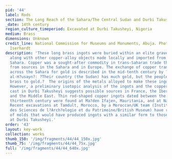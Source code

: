 ```yaml
---
pid: '44'
label: Rods
section: The Long Reach of the Sahara/The Central Sudan and Durbi Takusheyi
_date: 14th century
region_culture_timeperiod: Excavated at Durbi Takusheyi, Nigeria
medium: Brass
dimensions: Unknown
credit_line: National Commission for Museums and Monuments, Abuja. Photograph by Volker
  Iserhardt
description: 'These long brass ingots were buried within an elite grave at Durbi Takusheyi
  along with other copper-alloy objects made locally and imported from North of the
  Sahara. Copper was a sought-after commodity in trans-Saharan trade that was mined
  from sources in the Sahara and in Europe. The exchange of copper transported southward
  across the Sahara for gold is described in the mid-tenth century by ?Isha?q Ibn
  al-H?usayn?: ?Their country (the Sudan) has much gold, but the people there prefer
  brass to gold.?  The origins of the metals alloyed to make these ingots is not clear.
  However, a preliminary isotopic analysis of the ingots and the copper-alloy objects
  cast in Durbi Takusheyi suggests possible sources in France, the Iberian Peninsula,
  and the Middle East. Thin rod-shaped copper ingots dated between the eleventh and
  thirteenth century were found at Ma?den Ifajen, Mauritania, and at Natamatao, Mali.
  Recent excavations at Tamdult, Morocco, by a Moroccan/UK team (Institut National
  des Sciences de l?Arch?ologie et du Patrimoine/British Museum) have recorded fragments
  of molds that would have produced ingots with a similar form to those excavated
  at Durbi Takusheyi.'
order: '43'
layout: key-work
collection: works
thumb_150: '/img/fragments/44/44_150x.jpg'
thumb_75: '/img/fragments/44/44_75x.jpg'
full: '/img/fragments/44/44_640x.jpg'
---
```

